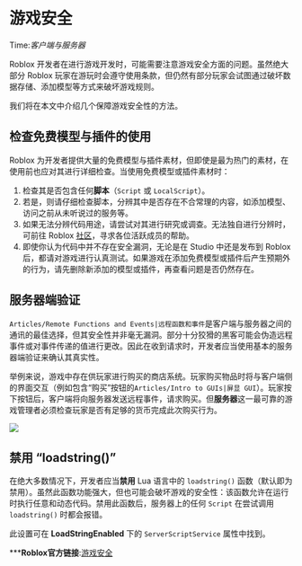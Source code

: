 # 游戏安全 
Time:<em>客户端与服务器</em>

Roblox 开发者在进行游戏开发时，可能需要注意游戏安全方面的问题。虽然绝大部分 Roblox 玩家在游玩时会遵守使用条款，但仍然有部分玩家会试图通过破坏数据存储、添加模型等方式来破坏游戏规则。

我们将在本文中介绍几个保障游戏安全性的方法。

## 检查免费模型与插件的使用

Roblox 为开发者提供大量的免费模型与插件素材，但即使是最为热门的素材，在使用前也应对其进行详细检查。当使用免费模型或插件素材时：

  1. 检查其是否包含任何**脚本**（`Script` 或 `LocalScript`）。
  2. 若是，则请仔细检查脚本，分辨其中是否存在不合常理的内容，如添加模型、访问之前从未听说过的服务等。
  3. 如果无法分辨代码用途，请尝试对其进行研究或调查。无法独自进行分辨时，可前往 Roblox [社区](https://devforum.roblox.com)，寻求各位活跃成员的帮助。
  4. 即使你认为代码中并不存在安全漏洞，无论是在 Studio 中还是发布到 Roblox 后，都请对游戏进行认真测试。如果游戏在添加免费模型或插件后产生预期外的行为，请先删除新添加的模型或插件，再查看问题是否仍然存在。

## 服务器端验证

`Articles/Remote Functions and Events|远程函数和事件`是客户端与服务器之间的通讯的最佳选择，但其安全性并非毫无漏洞。部分十分狡猾的黑客可能会伪造远程事件或对事件传递的值进行更改。因此在收到请求时，开发者应当使用基本的服务器端验证来确认其真实性。

举例来说，游戏中存在供玩家进行购买的商店系统。玩家购买物品时将与客户端侧的界面交互（例如包含“购买”按钮的`Articles/Intro to GUIs|屏显 GUI`）。玩家按下按钮后，客户端将向服务器发送远程事件，请求购买。但**服务器**这一最可靠的游戏管理者必须检查玩家是否有足够的货币完成此次购买行为。

![](https://developer.roblox.com/assets/blt5fcdc8ffa5581b4b/RemoteEvent-Flow.png)



## 禁用 “loadstring()”

在绝大多数情况下，开发者应当**禁用** Lua 语言中的 `loadstring()` 函数（默认即为禁用）。虽然此函数功能强大，但也可能会破坏游戏的安全性：该函数允许在运行时执行任意和动态代码。禁用此函数后，服务器上的任何 `Script` 在尝试调用 `loadstring()` 时都会报错。

此设置可在 **LoadStringEnabled** 下的 `ServerScriptService` 属性中找到。



***__Roblox官方链接__:[游戏安全](https://developer.roblox.com/zh-cn/articles/Game-Security)